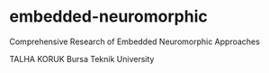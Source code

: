 # embedded-neuromorphic
Comprehensive Research of Embedded Neuromorphic Approaches




TALHA KORUK
Bursa Teknik University
